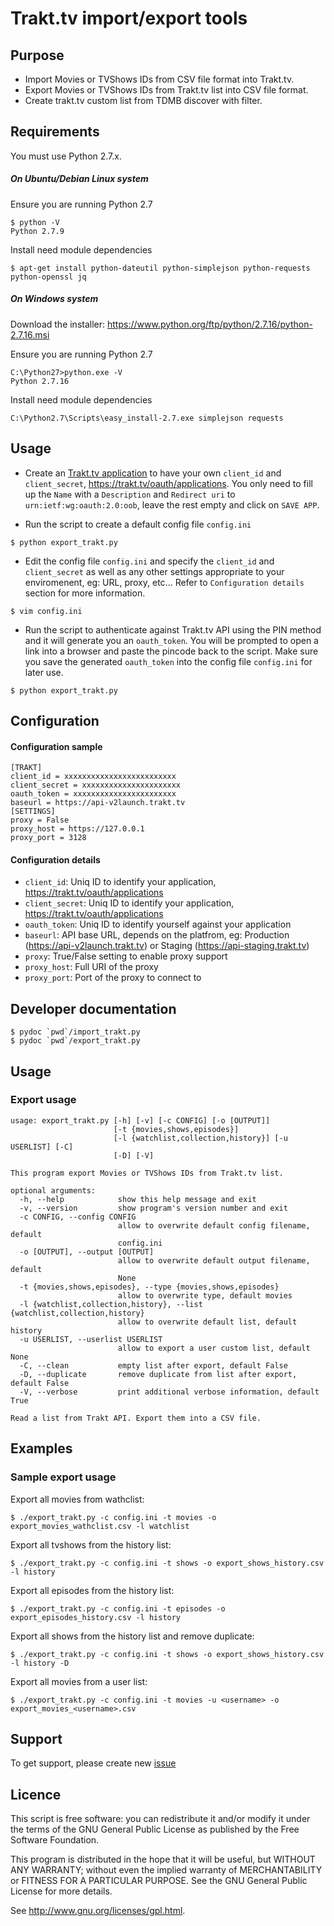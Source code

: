 # Trakt.tv import/export tools

## Purpose

 * Import Movies or TVShows IDs from CSV file format into Trakt.tv.
 * Export Movies or TVShows IDs from Trakt.tv list into CSV file format.
 * Create trakt.tv custom list from TDMB discover with filter.

## Requirements

You must use Python 2.7.x.

##### On Ubuntu/Debian Linux system

Ensure you are running Python 2.7
```
$ python -V
Python 2.7.9
```

Install need module dependencies

```
$ apt-get install python-dateutil python-simplejson python-requests python-openssl jq
```

##### On Windows system

 Download the installer: https://www.python.org/ftp/python/2.7.16/python-2.7.16.msi

 Ensure you are running Python 2.7
```
C:\Python27>python.exe -V
Python 2.7.16
```

 Install need module dependencies

```
C:\Python2.7\Scripts\easy_install-2.7.exe simplejson requests
```

## Usage

* Create an [Trakt.tv application](https://trakt.tv/oauth/applications) to have your own ``client_id`` and ``client_secret``, https://trakt.tv/oauth/applications.
You only need to fill up the ``Name`` with a ``Description`` and ``Redirect uri`` to `urn:ietf:wg:oauth:2.0:oob`, leave the rest empty and click on ``SAVE APP``.

* Run the script to create a default config file ``config.ini``

```
$ python export_trakt.py
```

* Edit the config file ``config.ini`` and specify the ``client_id`` and ``client_secret`` as well as any other settings appropriate to your enviromenent, eg: URL, proxy, etc...
Refer to ``Configuration details`` section for more information.

```
$ vim config.ini
```

* Run the script to authenticate against Trakt.tv API using the PIN method and it will generate you an ``oauth_token``.
You will be prompted to open a link into a browser and paste the pincode back to the script. 
Make sure you save the generated ``oauth_token`` into the config file ``config.ini`` for later use.

```
$ python export_trakt.py
```

## Configuration

#### Configuration sample

```text
[TRAKT]
client_id = xxxxxxxxxxxxxxxxxxxxxxxxx
client_secret = xxxxxxxxxxxxxxxxxxxxxx
oauth_token = xxxxxxxxxxxxxxxxxxxxxxx
baseurl = https://api-v2launch.trakt.tv
[SETTINGS]
proxy = False
proxy_host = https://127.0.0.1
proxy_port = 3128
```

#### Configuration details

 * ``client_id``: Uniq ID to identify your application, https://trakt.tv/oauth/applications
 * ``client_secret``: Uniq ID to identify your application, https://trakt.tv/oauth/applications
 * ``oauth_token``: Uniq ID to identify yourself against your application
 * ``baseurl``: API base URL, depends on the platfrom, eg: Production (https://api-v2launch.trakt.tv) or Staging (https://api-staging.trakt.tv)
 * ``proxy``: True/False setting to enable proxy support
 * ``proxy_host``: Full URI of the proxy
 * ``proxy_port``: Port of the proxy to connect to

## Developer documentation

```
$ pydoc `pwd`/import_trakt.py
$ pydoc `pwd`/export_trakt.py
```

## Usage 
### Export usage

```text
usage: export_trakt.py [-h] [-v] [-c CONFIG] [-o [OUTPUT]]
                       [-t {movies,shows,episodes}]
                       [-l {watchlist,collection,history}] [-u USERLIST] [-C]
                       [-D] [-V]

This program export Movies or TVShows IDs from Trakt.tv list.

optional arguments:
  -h, --help            show this help message and exit
  -v, --version         show program's version number and exit
  -c CONFIG, --config CONFIG
                        allow to overwrite default config filename, default
                        config.ini
  -o [OUTPUT], --output [OUTPUT]
                        allow to overwrite default output filename, default
                        None
  -t {movies,shows,episodes}, --type {movies,shows,episodes}
                        allow to overwrite type, default movies
  -l {watchlist,collection,history}, --list {watchlist,collection,history}
                        allow to overwrite default list, default history
  -u USERLIST, --userlist USERLIST
                        allow to export a user custom list, default None
  -C, --clean           empty list after export, default False
  -D, --duplicate       remove duplicate from list after export, default False
  -V, --verbose         print additional verbose information, default True

Read a list from Trakt API. Export them into a CSV file.
```

## Examples
### Sample export usage

Export all movies from wathclist:

	$ ./export_trakt.py -c config.ini -t movies -o export_movies_wathclist.csv -l watchlist

Export all tvshows from the history list:

	$ ./export_trakt.py -c config.ini -t shows -o export_shows_history.csv -l history

Export all episodes from the history list:

	$ ./export_trakt.py -c config.ini -t episodes -o export_episodes_history.csv -l history

Export all shows from the history list and remove duplicate:

	$ ./export_trakt.py -c config.ini -t shows -o export_shows_history.csv -l history -D

Export all movies from a user list:

	$ ./export_trakt.py -c config.ini -t movies -u <username> -o export_movies_<username>.csv

## Support

To get support, please create new [issue](https://github.com/xbgmsharp/trakt/issues)

## Licence

This script is free software:  you can redistribute it and/or  modify  it under  the  terms  of the  GNU  General  Public License  as published by the Free Software Foundation.

This program is distributed in the hope  that it will be  useful, but WITHOUT ANY WARRANTY; without even the  implied warranty of MERCHANTABILITY or FITNESS FOR A PARTICULAR PURPOSE. See the GNU General Public License for more details.

See <http://www.gnu.org/licenses/gpl.html>.
